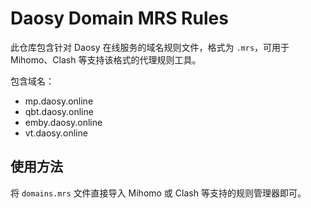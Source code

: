 # Daosy Domain MRS Rules

此仓库包含针对 Daosy 在线服务的域名规则文件，格式为 `.mrs`，可用于 Mihomo、Clash 等支持该格式的代理规则工具。

包含域名：
- mp.daosy.online
- qbt.daosy.online
- emby.daosy.online
- vt.daosy.online

## 使用方法

将 `domains.mrs` 文件直接导入 Mihomo 或 Clash 等支持的规则管理器即可。
